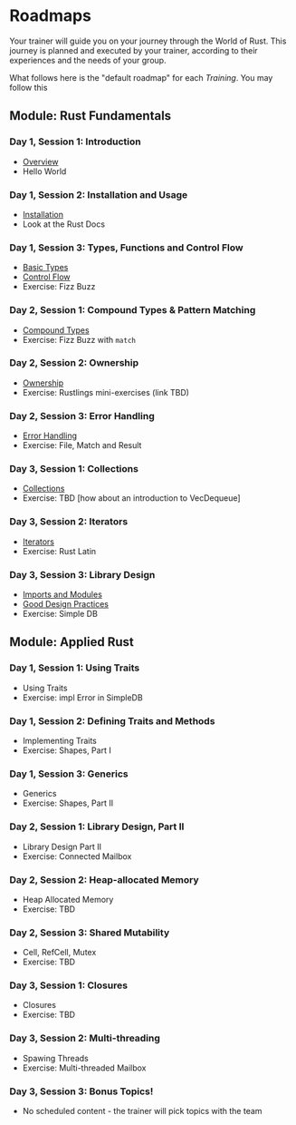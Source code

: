 # Roadmaps

Your trainer will guide you on your journey through the World of Rust. This journey is planned and executed by your trainer, according to their experiences and the needs of your group.

What follows here is the "default roadmap" for each *Training*. You may follow this 

## Module: Rust Fundamentals

### Day 1, Session 1: Introduction

* [Overview](./overview.md)
* Hello World

### Day 1, Session 2: Installation and Usage

* [Installation](./installation.md)
* Look at the Rust Docs

### Day 1, Session 3: Types, Functions and Control Flow

* [Basic Types](./basic-types.md)
* [Control Flow](./control-flow.md)
* Exercise: Fizz Buzz

### Day 2, Session 1: Compound Types & Pattern Matching

* [Compound Types](./compound-types.md)
* Exercise: Fizz Buzz with `match`

### Day 2, Session 2: Ownership

* [Ownership](./ownership.md)
* Exercise: Rustlings mini-exercises (link TBD)

### Day 2, Session 3: Error Handling

* [Error Handling](./error-handling.md)
* Exercise: File, Match and Result

### Day 3, Session 1: Collections

* [Collections](./collections.md)
* Exercise: TBD [how about an introduction to VecDequeue]

### Day 3, Session 2: Iterators

* [Iterators](./iterators.md)
* Exercise: Rust Latin

### Day 3, Session 3: Library Design

* [Imports and Modules](./imports-and-modules.md)
* [Good Design Practices](./good-design-practices.md)
* Exercise: Simple DB

## Module: Applied Rust

### Day 1, Session 1: Using Traits

* Using Traits
* Exercise: impl Error in SimpleDB

### Day 1, Session 2: Defining Traits and Methods

* Implementing Traits
* Exercise: Shapes, Part I

### Day 1, Session 3: Generics

* Generics
* Exercise: Shapes, Part II

### Day 2, Session 1: Library Design, Part II

* Library Design Part II
* Exercise: Connected Mailbox

### Day 2, Session 2: Heap-allocated Memory

* Heap Allocated Memory
* Exercise: TBD

### Day 2, Session 3: Shared Mutability

* Cell, RefCell, Mutex
* Exercise: TBD

### Day 3, Session 1: Closures

* Closures
* Exercise: TBD

### Day 3, Session 2: Multi-threading

* Spawing Threads
* Exercise: Multi-threaded Mailbox

### Day 3, Session 3: Bonus Topics!

* No scheduled content - the trainer will pick topics with the team
